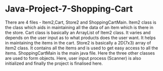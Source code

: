 # Java-Project-7-Shopping-Cart
There are 4 files - Item2,Cart, Store2 and ShoppingCartMain.
Item2 class is the class which aids in maintaining all the data of an item which is there in the store.
Cart class is basically an ArrayList of Item2 class. It varies and depends on the user input as to what products does the user want.
It helps in maintaining the items in the cart. 
Store2 is basically a 2D(7x3) array of item2 class. It contains all the items and is used to get easy access to all the items.
ShoppingCartMain is the main java file. Here the three other classes are used to form objects. Here, user input process (Scanner) is also initialized and finally the project is finalised here.
